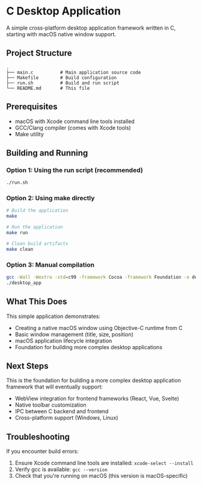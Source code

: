 # C Desktop Application

A simple cross-platform desktop application framework written in C, starting with macOS native window support.

## Project Structure

```
.
├── main.c          # Main application source code
├── Makefile        # Build configuration
├── run.sh          # Build and run script
└── README.md       # This file
```

## Prerequisites

- macOS with Xcode command line tools installed
- GCC/Clang compiler (comes with Xcode tools)
- Make utility

## Building and Running

### Option 1: Using the run script (recommended)
```bash
./run.sh
```

### Option 2: Using make directly
```bash
# Build the application
make

# Run the application
make run

# Clean build artifacts
make clean
```

### Option 3: Manual compilation
```bash
gcc -Wall -Wextra -std=c99 -framework Cocoa -framework Foundation -o desktop_app main.c
./desktop_app
```

## What This Does

This simple application demonstrates:
- Creating a native macOS window using Objective-C runtime from C
- Basic window management (title, size, position)
- macOS application lifecycle integration
- Foundation for building more complex desktop applications

## Next Steps

This is the foundation for building a more complex desktop application framework that will eventually support:
- WebView integration for frontend frameworks (React, Vue, Svelte)
- Native toolbar customization
- IPC between C backend and frontend
- Cross-platform support (Windows, Linux)

## Troubleshooting

If you encounter build errors:
1. Ensure Xcode command line tools are installed: `xcode-select --install`
2. Verify gcc is available: `gcc --version`
3. Check that you're running on macOS (this version is macOS-specific) 